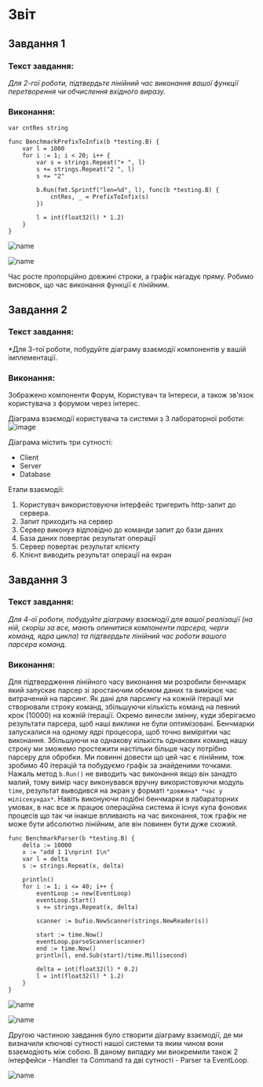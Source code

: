 # Звіт #
## Завдання 1 ##
### Текст завдання: ###
*Для 2-гої роботи, підтвердьте лінійний час виконання вашої функції перетворення
чи обчислення вхідного виразу.*  
### Виконання: ###  

```
var cntRes string

func BenchmarkPrefixToInfix(b *testing.B) {
	var l = 1000
	for i := 1; i < 20; i++ {
		var s = strings.Repeat("+ ", l)
		s += strings.Repeat("2 ", l)
		s += "2"

		b.Run(fmt.Sprintf("len=%d", l), func(b *testing.B) {
			cntRes, _ = PrefixToInfix(s)
		})

		l = int(float32(l) * 1.2)
	}
}
```

![name](./Screenshots/rgr_screen_lab2_1.png)


![name](./Screenshots/rgr_screen_lab2_2.png)  

Час росте пропорційно довжині строки, а графік нагадує пряму. Робимо висновок, що час виконання функції є лінійним.  



## Завдання 2 ##
### Текст завдання: ###
*Для 3-тої роботи, побудуйте діаграму взаємодії компонентів у вашій
імплементації.
### Виконання: ###  
Зображено компоненти Форум, Користувач та Інтереси, а також зв'язок користувача з форумом через інтерес. 

Діаграма взаємодії користувача та системи з 3 лабораторної роботи:  
![image](https://user-images.githubusercontent.com/44651557/147769901-a352e566-e2b1-4c3d-964d-6aa074f3d01d.png)

Діаграма містить три сутності:
- Client
- Server
- Database

Етапи взаємодії:
1. Користувач використовуючи інтерфейс тригерить http-запит до сервера.
2. Запит приходить на сервер
3. Сервер виконуэ відповідно до команди запит до бази даних
4. База даних повертає результат операції
5. Сервер повертає результат клієнту
6. Клієнт виводить результат операції на екран

## Завдання 3 ##
### Текст завдання: ###
*Для 4-ої роботи, побудуйте діаграму взаємодії для вашої реалізації (на ній, скоріш
за все, мають опинитися компоненти парсера, черги команд, ядра цикла) та
підтвердьте лінійний час роботи вашого парсера команд.*
### Виконання: ###  
Для підтвердження лінійного часу виконання ми розробили бенчмарк який запускає парсер зі зростаючим обємом даних та вимірює час витрачений на парсинг. Як дані для парсингу на кожній ітерації ми створювали
строку команд, збільшуючи кількість команд на певний крок (10000) на кожній ітерації. Окремо винесли змінну, куди зберігаємо результати парсера, щоб наші виклики не були оптимізовані. Бенчмарки запускалися на одному ядрі процесора, щоб точно вимірятии час виконання. Збільшуючи на однакову кількість однакових команд нашу строку ми зможемо простежити настільки більше часу потрібно парсеру для обробки. Ми повинні довести що цей час є лінійним, тож зробимо 40 ітерацій та побудуємо графік за знайденими точками. Нажаль метод `b.Run()` не виводить час виконання якщо він занадто малий, тому вимір часу виконувався вручну використовуючи модуль `time`, результат выводився на экран у форматі `*довжина* *час у мілісекундах*`. Навіть виконуючи подібні бенчмарки в лабараторних умовах, в нас все ж працює операційна система й існує купа фонових процесів що так чи інакше впливають на час виконання, тож графік не може бути абсолютно лінійним, але він повинен бути дуже схожий.

```
func BenchmarkParser(b *testing.B) {
	delta := 10000
	x := "add 1 1\nprint 1\n"
	var l = delta
	s := strings.Repeat(x, delta)

	println()
	for i := 1; i <= 40; i++ {
		eventLoop := new(EventLoop)
		eventLoop.Start()
		s += strings.Repeat(x, delta)

		scanner := bufio.NewScanner(strings.NewReader(s))

		start := time.Now()
		eventLoop.parseScanner(scanner)
		end := time.Now()
		println(l, end.Sub(start)/time.Millisecond)

		delta = int(float32(l) * 0.2)
		l = int(float32(l) * 1.2)
	}
}
```
![name](./Screenshots/Code_uFHpWTUS7I.png)

![name](./Screenshots/chrome_39MjAlxoV2.png)

Другою частиною завдання було створити діаграму взаємодії, де ми визначили ключові сутності нашої системи та яким чином вони взаємодіють між собою. В даному випадку ми виокремили також 2 інтерфейси - Handler та Command та дві сутності - Parser та EventLoop. 

![name](./Screenshots/Diagram.png)